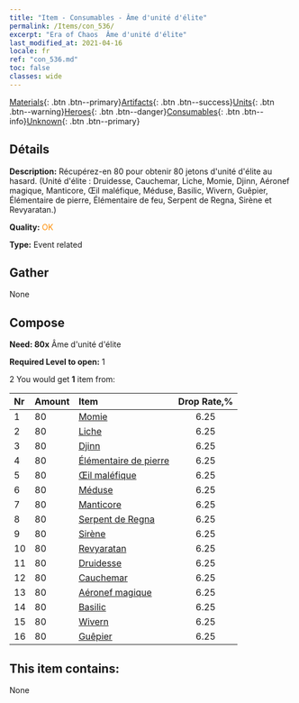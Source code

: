 ```yaml
---
title: "Item - Consumables - Âme d'unité d'élite"
permalink: /Items/con_536/
excerpt: "Era of Chaos  Âme d'unité d'élite"
last_modified_at: 2021-04-16
locale: fr
ref: "con_536.md"
toc: false
classes: wide
---
```

 [Materials](/fr/Items/){: .btn .btn--primary}[Artifacts](/fr/Items/Artifacts/){: .btn .btn--success}[Units](/fr/Items/Units/){: .btn .btn--warning}[Heroes](/fr/Items/Heroes/){: .btn .btn--danger}[Consumables](/fr/Items/Consumables/){: .btn .btn--info}[Unknown](/fr/Items/Unknown/){: .btn .btn--primary}

## Détails
 **Description:** Récupérez-en 80 pour obtenir 80 jetons d'unité d'élite au hasard. (Unité d'élite : Druidesse, Cauchemar, Liche, Momie, Djinn, Aéronef magique, Manticore, Œil maléfique, Méduse, Basilic, Wivern, Guêpier, Élémentaire de pierre, Élémentaire de feu, Serpent de Regna, Sirène et Revyaratan.)

 **Quality:** <span style="color: #FF8C00">OK</span>

 **Type:** Event related

## Gather

  None

## Compose

 **Need: 80x** Âme d'unité d'élite

 **Required Level to open:** 1

 2 You would get **1** item  from:

  | Nr | Amount |     Item    | Drop Rate,% |
  |:---|:-------|:------------|:---------:|
  | 1 | 80 | [Momie](/fr/Items/unt_215/) | 6.25 | 
  | 2 | 80 | [Liche](/fr/Items/unt_212/) | 6.25 | 
  | 3 | 80 | [Djinn](/fr/Items/unt_239/) | 6.25 | 
  | 4 | 80 | [Élémentaire de pierre](/fr/Items/unt_266/) | 6.25 | 
  | 5 | 80 | [Œil maléfique](/fr/Items/unt_246/) | 6.25 | 
  | 6 | 80 | [Méduse](/fr/Items/unt_247/) | 6.25 | 
  | 7 | 80 | [Manticore](/fr/Items/unt_249/) | 6.25 | 
  | 8 | 80 | [Serpent de Regna](/fr/Items/unt_276/) | 6.25 | 
  | 9 | 80 | [Sirène](/fr/Items/unt_277/) | 6.25 | 
  | 10 | 80 | [Revyaratan](/fr/Items/unt_280/) | 6.25 | 
  | 11 | 80 | [Druidesse](/fr/Items/unt_206/) | 6.25 | 
  | 12 | 80 | [Cauchemar](/fr/Items/unt_233/) | 6.25 | 
  | 13 | 80 | [Aéronef magique](/fr/Items/unt_242/) | 6.25 | 
  | 14 | 80 | [Basilic](/fr/Items/unt_256/) | 6.25 | 
  | 15 | 80 | [Wivern](/fr/Items/unt_258/) | 6.25 | 
  | 16 | 80 | [Guêpier](/fr/Items/unt_260/) | 6.25 | 


## This item contains:

  None

